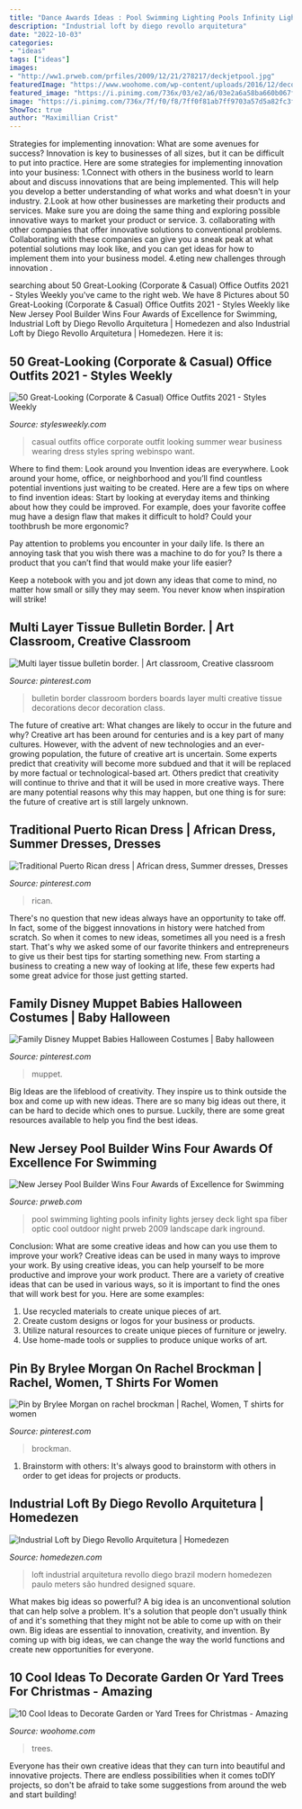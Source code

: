 ```yaml
---
title: "Dance Awards Ideas : Pool Swimming Lighting Pools Infinity Lights Jersey Deck Light Spa Fiber Optic Cool Outdoor Night Prweb 2009 Landscape Dark Inground"
description: "Industrial loft by diego revollo arquitetura"
date: "2022-10-03"
categories:
- "ideas"
tags: ["ideas"]
images:
- "http://ww1.prweb.com/prfiles/2009/12/21/278217/deckjetpool.jpg"
featuredImage: "https://www.woohome.com/wp-content/uploads/2016/12/decorate-outdoor-tree-this-christmas-05.jpg"
featured_image: "https://i.pinimg.com/736x/03/e2/a6/03e2a6a58ba660b067f2079eecd70176--classroom-bulletin-boards-classroom-decor.jpg"
image: "https://i.pinimg.com/736x/7f/f0/f8/7ff0f81ab7ff9703a57d5a82fc3ff999.jpg"
ShowToc: true
author: "Maximillian Crist"
---
```



Strategies for implementing innovation: What are some avenues for success?
Innovation is key to businesses of all sizes, but it can be difficult to put into practice. Here are some strategies for implementing innovation into your business:
1.Connect with others in the business world to learn about and discuss innovations that are being implemented. This will help you develop a better understanding of what works and what doesn't in your industry.
2.Look at how other businesses are marketing their products and services. Make sure you are doing the same thing and exploring possible innovative ways to market your product or service.
3. collaborating with other companies that offer innovative solutions to conventional problems. Collaborating with these companies can give you a sneak peak at what potential solutions may look like, and you can get ideas for how to implement them into your business model.
4.eting new challenges through innovation .

	

		
searching about 50 Great-Looking (Corporate &amp; Casual) Office Outfits 2021 - Styles Weekly you've came to the right web. We have 8 Pictures about 50 Great-Looking (Corporate &amp; Casual) Office Outfits 2021 - Styles Weekly like New Jersey Pool Builder Wins Four Awards of Excellence for Swimming, Industrial Loft by Diego Revollo Arquitetura | Homedezen and also Industrial Loft by Diego Revollo Arquitetura | Homedezen. Here it is:
		
    
## 50 Great-Looking (Corporate &amp; Casual) Office Outfits 2021 - Styles Weekly

<img loading=lazy src="https://stylesweekly.com/wp-content/uploads/2018/01/50-great-looking-corporate-and-casual-work-outfits-for-women-17.jpg" onerror="this.onerror=null;this.src='https://tse2.mm.bing.net/th?id=OIP.ckovcQpqmKV2fdjxUAvVhQAAAA&amp;pid=15.1';" alt="50 Great-Looking (Corporate &amp; Casual) Office Outfits 2021 - Styles Weekly">

_Source: stylesweekly.com_

>casual outfits office corporate outfit looking summer wear business wearing dress styles spring webinspo want. 

	

Where to find them: Look around you
Invention ideas are everywhere. Look around your home, office, or neighborhood and you’ll find countless potential inventions just waiting to be created. Here are a few tips on where to find invention ideas:
Start by looking at everyday items and thinking about how they could be improved. For example, does your favorite coffee mug have a design flaw that makes it difficult to hold? Could your toothbrush be more ergonomic?

Pay attention to problems you encounter in your daily life. Is there an annoying task that you wish there was a machine to do for you? Is there a product that you can’t find that would make your life easier?

Keep a notebook with you and jot down any ideas that come to mind, no matter how small or silly they may seem. You never know when inspiration will strike!

    
## Multi Layer Tissue Bulletin Border. | Art Classroom, Creative Classroom

<img loading=lazy src="https://i.pinimg.com/736x/03/e2/a6/03e2a6a58ba660b067f2079eecd70176--classroom-bulletin-boards-classroom-decor.jpg" onerror="this.onerror=null;this.src='https://tse3.mm.bing.net/th?id=OIP.foSSveKAjxuQjTy3Kbg-5QHaJ3&amp;pid=15.1';" alt="Multi layer tissue bulletin border. | Art classroom, Creative classroom">

_Source: pinterest.com_

>bulletin border classroom borders boards layer multi creative tissue decorations decor decoration class. 

	

The future of creative art: What changes are likely to occur in the future and why?
Creative art has been around for centuries and is a key part of many cultures. However, with the advent of new technologies and an ever-growing population, the future of creative art is uncertain. Some experts predict that creativity will become more subdued and that it will be replaced by more factual or technological-based art. Others predict that creativity will continue to thrive and that it will be used in more creative ways. There are many potential reasons why this may happen, but one thing is for sure: the future of creative art is still largely unknown.

    
## Traditional Puerto Rican Dress | African Dress, Summer Dresses, Dresses

<img loading=lazy src="https://i.pinimg.com/736x/7f/d0/ac/7fd0ac3961086c29281736b50c393b01.jpg" onerror="this.onerror=null;this.src='https://tse2.mm.bing.net/th?id=OIP.MZsq2r7v3LIK7jn80r0AHgHaJ3&amp;pid=15.1';" alt="Traditional Puerto Rican dress | African dress, Summer dresses, Dresses">

_Source: pinterest.com_

>rican. 

	

There's no question that new ideas always have an opportunity to take off. In fact, some of the biggest innovations in history were hatched from scratch. So when it comes to new ideas, sometimes all you need is a fresh start. That's why we asked some of our favorite thinkers and entrepreneurs to give us their best tips for starting something new. From starting a business to creating a new way of looking at life, these few experts had some great advice for those just getting started.

    
## Family Disney Muppet Babies Halloween Costumes | Baby Halloween

<img loading=lazy src="https://i.pinimg.com/736x/7f/c0/33/7fc033471983ba966bb2cf9d59982c4e.jpg" onerror="this.onerror=null;this.src='https://tse1.mm.bing.net/th?id=OIP.FLsZDN7I3we_5eXT4ZbTAQHaM2&amp;pid=15.1';" alt="Family Disney Muppet Babies Halloween Costumes | Baby halloween">

_Source: pinterest.com_

>muppet. 

	

Big Ideas are the lifeblood of creativity. They inspire us to think outside the box and come up with new ideas. There are so many big ideas out there, it can be hard to decide which ones to pursue. Luckily, there are some great resources available to help you find the best ideas.

    
## New Jersey Pool Builder Wins Four Awards Of Excellence For Swimming

<img loading=lazy src="http://ww1.prweb.com/prfiles/2009/12/21/278217/deckjetpool.jpg" onerror="this.onerror=null;this.src='https://tse4.mm.bing.net/th?id=OIP.TbYiHJTv9R4qyALXxZsR1QHaE9&amp;pid=15.1';" alt="New Jersey Pool Builder Wins Four Awards of Excellence for Swimming">

_Source: prweb.com_

>pool swimming lighting pools infinity lights jersey deck light spa fiber optic cool outdoor night prweb 2009 landscape dark inground. 

	

Conclusion: What are some creative ideas and how can you use them to improve your work?
Creative ideas can be used in many ways to improve your work. By using creative ideas, you can help yourself to be more productive and improve your work product. There are a variety of creative ideas that can be used in various ways, so it is important to find the ones that will work best for you. Here are some examples: 
1. Use recycled materials to create unique pieces of art.
2. Create custom designs or logos for your business or products.
3. Utilize natural resources to create unique pieces of furniture or jewelry.
4. Use home-made tools or supplies to produce unique works of art.

    
## Pin By Brylee Morgan On Rachel Brockman | Rachel, Women, T Shirts For Women

<img loading=lazy src="https://i.pinimg.com/736x/7f/f0/f8/7ff0f81ab7ff9703a57d5a82fc3ff999.jpg" onerror="this.onerror=null;this.src='https://tse4.mm.bing.net/th?id=OIP.llTZ0j0xSbAaJRDRHVbVoAHaNK&amp;pid=15.1';" alt="Pin by Brylee Morgan on rachel brockman | Rachel, Women, T shirts for women">

_Source: pinterest.com_

>brockman. 

	

1. Brainstorm with others: It's always good to brainstorm with others in order to get ideas for projects or products.

    
## Industrial Loft By Diego Revollo Arquitetura | Homedezen

<img loading=lazy src="http://www.homedezen.com/wp-content/uploads/2015/02/Industrial-Loft-by-Diego-Revollo-Arquitetura-07.jpg" onerror="this.onerror=null;this.src='https://tse2.mm.bing.net/th?id=OIP.jA_p22gtUixqkNjEEd_k4AHaK4&amp;pid=15.1';" alt="Industrial Loft by Diego Revollo Arquitetura | Homedezen">

_Source: homedezen.com_

>loft industrial arquitetura revollo diego brazil modern homedezen paulo meters são hundred designed square. 

	

What makes big ideas so powerful?
A big idea is an unconventional solution that can help solve a problem. It's a solution that people don't usually think of and it's something that they might not be able to come up with on their own. Big ideas are essential to innovation, creativity, and invention. By coming up with big ideas, we can change the way the world functions and create new opportunities for everyone.

    
## 10 Cool Ideas To Decorate Garden Or Yard Trees For Christmas - Amazing

<img loading=lazy src="https://www.woohome.com/wp-content/uploads/2016/12/decorate-outdoor-tree-this-christmas-05.jpg" onerror="this.onerror=null;this.src='https://tse3.mm.bing.net/th?id=OIP.KHZAfA4r3P96BUw7NllHIwHaLI&amp;pid=15.1';" alt="10 Cool Ideas to Decorate Garden or Yard Trees for Christmas - Amazing">

_Source: woohome.com_

>trees. 

	

Everyone has their own creative ideas that they can turn into beautiful and innovative projects. There are endless possibilities when it comes toDIY projects, so don't be afraid to take some suggestions from around the web and start building!

